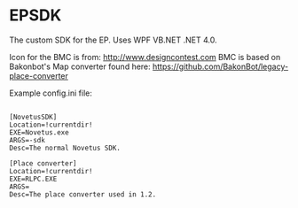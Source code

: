 # EPSDK

The custom SDK for the EP.
Uses WPF VB.NET .NET 4.0.

Icon for the BMC is from: http://www.designcontest.com
BMC is based on Bakonbot's Map converter found here: https://github.com/BakonBot/legacy-place-converter


Example config.ini file:
~~~~~~~~ 

[NovetusSDK]
Location=!currentdir!
EXE=Novetus.exe
ARGS=-sdk
Desc=The normal Novetus SDK.

[Place converter]
Location=!currentdir!
EXE=RLPC.EXE
ARGS=
Desc=The place converter used in 1.2.
